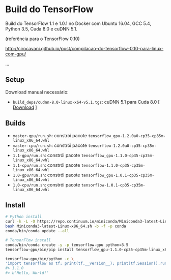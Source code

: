 # Build do TensorFlow

Build do TensorFlow 1.1 e 1.0.1 no Docker com Ubuntu 16.04, GCC 5.4, Python 3.5, Cuda 8.0 e cuDNN 5.1.

(referência para o TensorFlow 0.10)

http://cirocavani.github.io/post/compilacao-do-tensorflow-0.10-para-linux-com-gpu/

...

## Setup

Download manual necessário:

* `build_deps/cudnn-8.0-linux-x64-v5.1.tgz`: cuDNN 5.1 para Cuda 8.0 [ [Download](https://developer.nvidia.com/rdp/cudnn-download) ]

## Builds

*  `master-gpu/run.sh`: constrói pacote `tensorflow_gpu-1.2.0a0-cp35-cp35m-linux_x86_64.whl`
*  `master-cpu/run.sh`: constrói pacote `tensorflow-1.2.0a0-cp35-cp35m-linux_x86_64.whl`
*  `1.1-gpu/run.sh`: constrói pacote `tensorflow_gpu-1.1.0-cp35-cp35m-linux_x86_64.whl`
*  `1.1-cpu/run.sh`: constrói pacote `tensorflow-1.1.0-cp35-cp35m-linux_x86_64.whl`
*  `1.0-gpu/run.sh`: constrói pacote `tensorflow_gpu-1.0.1-cp35-cp35m-linux_x86_64.whl`
*  `1.0-cpu/run.sh`: constrói pacote `tensorflow-1.0.1-cp35-cp35m-linux_x86_64.whl`

## Install

```sh
# Python install
curl -k -L -O https://repo.continuum.io/miniconda/Miniconda3-latest-Linux-x86_64.sh
bash Miniconda3-latest-Linux-x86_64.sh -b -f -p conda
conda/bin/conda update --all

# TensorFlow install
conda/bin/conda create -y -p tensorflow-gpu python=3.5
tensorflow-gpu/bin/pip install tensorflow_gpu-1.1.0-cp35-cp35m-linux_x86_64.whl

tensorflow-gpu/bin/python -c \
'import tensorflow as tf; print(tf.__version__); print(tf.Session().run(tf.constant("Hello, World!")))'
#> 1.1.0
#> b'Hello, World!'
```
